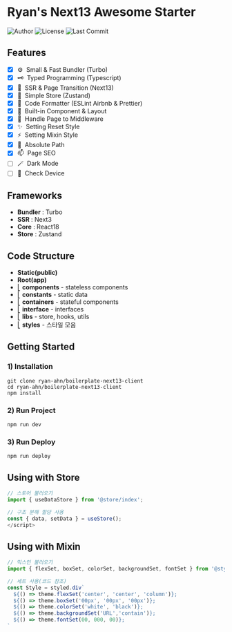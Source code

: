 # Ryan's Next13 Awesome Starter

![Author](https://img.shields.io/badge/Author-ryan-orange.svg)
![License](https://img.shields.io/badge/License-MIT-blue.svg)
![Last Commit](https://img.shields.io/github/last-commit/ryan-ahn/boilerplate-next13-client)

## Features
- [x] ⚙️&nbsp;&nbsp;Small & Fast Bundler (Turbo)
- [x] 🗝️&nbsp;&nbsp;Typed Programming (Typescript)
- [x] 🧩&nbsp;&nbsp;SSR & Page Transition (Next13)
- [x] 🕋&nbsp;&nbsp;Simple Store (Zustand)
- [x] 📙&nbsp;&nbsp;Code Formatter (ESLint Airbnb & Prettier)
- [x] 🧵&nbsp;&nbsp;Built-in Component & Layout
- [x] 🚰&nbsp;&nbsp;Handle Page to Middleware
- [x] ✨&nbsp;&nbsp;Setting Reset Style
- [x] ⚡️&nbsp;&nbsp;Setting Mixin Style
- [x] 📍&nbsp;&nbsp;Absolute Path
- [x] 📫&nbsp;&nbsp;Page SEO
- [ ] 🪄&nbsp;&nbsp;Dark Mode
- [ ] 📱&nbsp;&nbsp;Check Device

## Frameworks
- **Bundler** : Turbo
- **SSR** : Next3
- **Core** : React18
- **Store** : Zustand

## Code Structure
- **Static(public)**
- **Root(app)** <br/>
- ⎣&nbsp;**components** - stateless components <br/>
- ⎣&nbsp;**constants** - static data <br/>
- ⎣&nbsp;**containers** - stateful components <br/>
- ⎣&nbsp;**interface** - interfaces <br/>
- ⎣&nbsp;**libs** - store, hooks, utils <br/>
- ⎣&nbsp;**styles** - 스타일 모음<br/>


## Getting Started
### 1) Installation
```shell
git clone ryan-ahn/boilerplate-next13-client
cd ryan-ahn/boilerplate-next13-client
npm install
```
### 2) Run Project
```shell
npm run dev
```
### 3) Run Deploy
```shell
npm run deploy
```

## Using with Store

```javascript
// 스토어 불러오기
import { useDataStore } from '@store/index';

// 구조 분해 할당 사용
const { data, setData } = useStore();
</script>
```

## Using with Mixin

```javascript
// 믹스인 불러오기
import { flexSet, boxSet, colorSet, backgroundSet, fontSet } from '@styles/mixin';

// 세트 사용(코드 참조)
const Style = styled.div`
  ${() => theme.flexSet('center', 'center', 'column')};
  ${() => theme.boxSet('00px', '00px', '00px')};
  ${() => theme.colorSet('white', 'black')};
  ${() => theme.backgroundSet('URL','contain')};
  ${() => theme.fontSet(00, 000, 00)};
`
```
